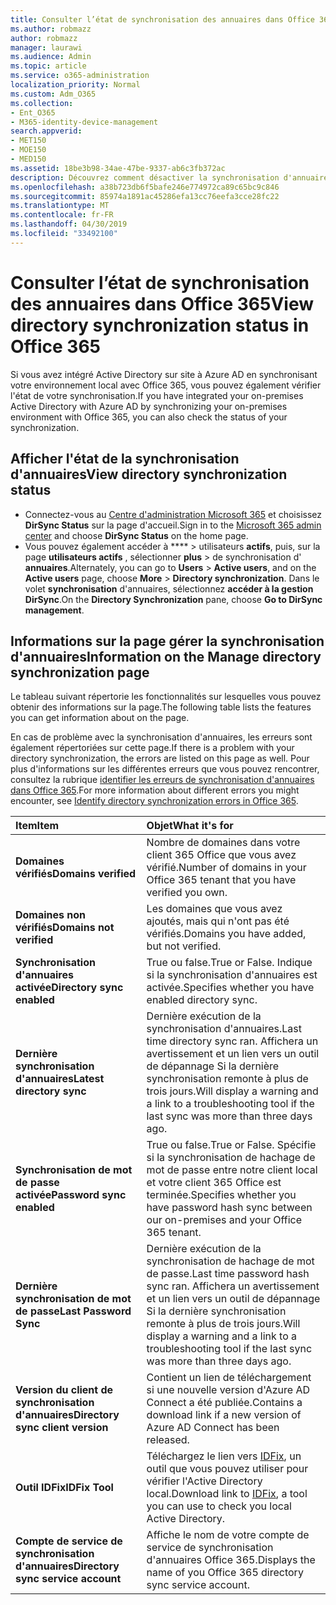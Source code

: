 ```yaml
---
title: Consulter l’état de synchronisation des annuaires dans Office 365
ms.author: robmazz
author: robmazz
manager: laurawi
ms.audience: Admin
ms.topic: article
ms.service: o365-administration
localization_priority: Normal
ms.custom: Adm_O365
ms.collection:
- Ent_O365
- M365-identity-device-management
search.appverid:
- MET150
- MOE150
- MED150
ms.assetid: 18be3b98-34ae-47be-9337-ab6c3fb372ac
description: Découvrez comment désactiver la synchronisation d'annuaires. Vous pouvez également afficher son état.
ms.openlocfilehash: a38b723db6f5bafe246e774972ca89c65bc9c846
ms.sourcegitcommit: 85974a1891ac45286efa13cc76eefa3cce28fc22
ms.translationtype: MT
ms.contentlocale: fr-FR
ms.lasthandoff: 04/30/2019
ms.locfileid: "33492100"
---
```

# <a name="view-directory-synchronization-status-in-office-365"></a><span data-ttu-id="659c1-104">Consulter l’état de synchronisation des annuaires dans Office 365</span><span class="sxs-lookup"><span data-stu-id="659c1-104">View directory synchronization status in Office 365</span></span>

<span data-ttu-id="659c1-105">Si vous avez intégré Active Directory sur site à Azure AD en synchronisant votre environnement local avec Office 365, vous pouvez également vérifier l'état de votre synchronisation.</span><span class="sxs-lookup"><span data-stu-id="659c1-105">If you have integrated your on-premises Active Directory with Azure AD by synchronizing your on-premises environment with Office 365, you can also check the status of your synchronization.</span></span>
  
## <a name="view-directory-synchronization-status"></a><span data-ttu-id="659c1-106">Afficher l'état de la synchronisation d'annuaires</span><span class="sxs-lookup"><span data-stu-id="659c1-106">View directory synchronization status</span></span>

- <span data-ttu-id="659c1-107">Connectez-vous au [Centre d'administration Microsoft 365](https://admin.microsoft.com) et choisissez **DirSync Status** sur la page d'accueil.</span><span class="sxs-lookup"><span data-stu-id="659c1-107">Sign in to the [Microsoft 365 admin center](https://admin.microsoft.com) and choose **DirSync Status** on the home page.</span></span>
- <span data-ttu-id="659c1-108">Vous pouvez également accéder à \*\*\*\* \> utilisateurs **actifs**, puis, sur la page **utilisateurs actifs** , sélectionner **plus** \> de synchronisation d' **annuaires**.</span><span class="sxs-lookup"><span data-stu-id="659c1-108">Alternately, you can go to **Users** \> **Active users**, and on the **Active users** page, choose **More** \> **Directory synchronization**.</span></span> <span data-ttu-id="659c1-109">Dans le volet **synchronisation** d'annuaires, sélectionnez **accéder à la gestion DirSync**.</span><span class="sxs-lookup"><span data-stu-id="659c1-109">On the **Directory Synchronization** pane, choose **Go to DirSync management**.</span></span>

## <a name="information-on-the-manage-directory-synchronization-page"></a><span data-ttu-id="659c1-110">Informations sur la page gérer la synchronisation d'annuaires</span><span class="sxs-lookup"><span data-stu-id="659c1-110">Information on the Manage directory synchronization page</span></span>

<span data-ttu-id="659c1-111">Le tableau suivant répertorie les fonctionnalités sur lesquelles vous pouvez obtenir des informations sur la page.</span><span class="sxs-lookup"><span data-stu-id="659c1-111">The following table lists the features you can get information about on the page.</span></span>
  
<span data-ttu-id="659c1-112">En cas de problème avec la synchronisation d'annuaires, les erreurs sont également répertoriées sur cette page.</span><span class="sxs-lookup"><span data-stu-id="659c1-112">If there is a problem with your directory synchronization, the errors are listed on this page as well.</span></span> <span data-ttu-id="659c1-113">Pour plus d'informations sur les différentes erreurs que vous pouvez rencontrer, consultez la rubrique [identifier les erreurs de synchronisation d'annuaires dans Office 365](identify-directory-synchronization-errors.md).</span><span class="sxs-lookup"><span data-stu-id="659c1-113">For more information about different errors you might encounter, see [Identify directory synchronization errors in Office 365](identify-directory-synchronization-errors.md).</span></span>
  
|<span data-ttu-id="659c1-114">**Item**</span><span class="sxs-lookup"><span data-stu-id="659c1-114">**Item**</span></span>|<span data-ttu-id="659c1-115">**Objet**</span><span class="sxs-lookup"><span data-stu-id="659c1-115">**What it's for**</span></span>|
|:-----|:-----|
|<span data-ttu-id="659c1-116">**Domaines vérifiés**</span><span class="sxs-lookup"><span data-stu-id="659c1-116">**Domains verified**</span></span> | <span data-ttu-id="659c1-117">Nombre de domaines dans votre client 365 Office que vous avez vérifié.</span><span class="sxs-lookup"><span data-stu-id="659c1-117">Number of domains in your Office 365 tenant that you have verified you own.</span></span> |
|<span data-ttu-id="659c1-118">**Domaines non vérifiés**</span><span class="sxs-lookup"><span data-stu-id="659c1-118">**Domains not verified**</span></span> | <span data-ttu-id="659c1-119">Les domaines que vous avez ajoutés, mais qui n'ont pas été vérifiés.</span><span class="sxs-lookup"><span data-stu-id="659c1-119">Domains you have added, but not verified.</span></span> |
|<span data-ttu-id="659c1-120">**Synchronisation d'annuaires activée**</span><span class="sxs-lookup"><span data-stu-id="659c1-120">**Directory sync enabled**</span></span> |<span data-ttu-id="659c1-121">True ou false.</span><span class="sxs-lookup"><span data-stu-id="659c1-121">True or False.</span></span> <span data-ttu-id="659c1-122">Indique si la synchronisation d'annuaires est activée.</span><span class="sxs-lookup"><span data-stu-id="659c1-122">Specifies whether you have enabled directory sync.</span></span> |
|<span data-ttu-id="659c1-123">**Dernière synchronisation d'annuaires**</span><span class="sxs-lookup"><span data-stu-id="659c1-123">**Latest directory sync**</span></span> | <span data-ttu-id="659c1-124">Dernière exécution de la synchronisation d'annuaires.</span><span class="sxs-lookup"><span data-stu-id="659c1-124">Last time directory sync ran.</span></span> <span data-ttu-id="659c1-125">Affichera un avertissement et un lien vers un outil de dépannage Si la dernière synchronisation remonte à plus de trois jours.</span><span class="sxs-lookup"><span data-stu-id="659c1-125">Will display a warning and a link to a troubleshooting tool if the last sync was more than three days ago.</span></span> |
|<span data-ttu-id="659c1-126">**Synchronisation de mot de passe activée**</span><span class="sxs-lookup"><span data-stu-id="659c1-126">**Password sync enabled**</span></span> | <span data-ttu-id="659c1-127">True ou false.</span><span class="sxs-lookup"><span data-stu-id="659c1-127">True or False.</span></span> <span data-ttu-id="659c1-128">Spécifie si la synchronisation de hachage de mot de passe entre notre client local et votre client 365 Office est terminée.</span><span class="sxs-lookup"><span data-stu-id="659c1-128">Specifies whether you have password hash sync between our on-premises and your Office 365 tenant.</span></span> |
|<span data-ttu-id="659c1-129">**Dernière synchronisation de mot de passe**</span><span class="sxs-lookup"><span data-stu-id="659c1-129">**Last Password Sync**</span></span> | <span data-ttu-id="659c1-130">Dernière exécution de la synchronisation de hachage de mot de passe.</span><span class="sxs-lookup"><span data-stu-id="659c1-130">Last time password hash sync ran.</span></span> <span data-ttu-id="659c1-131">Affichera un avertissement et un lien vers un outil de dépannage Si la dernière synchronisation remonte à plus de trois jours.</span><span class="sxs-lookup"><span data-stu-id="659c1-131">Will display a warning and a link to a troubleshooting tool if the last sync was more than three days ago.</span></span> |
|<span data-ttu-id="659c1-132">**Version du client de synchronisation d'annuaires**</span><span class="sxs-lookup"><span data-stu-id="659c1-132">**Directory sync client version**</span></span> | <span data-ttu-id="659c1-133">Contient un lien de téléchargement si une nouvelle version d'Azure AD Connect a été publiée.</span><span class="sxs-lookup"><span data-stu-id="659c1-133">Contains a download link if a new version of Azure AD Connect has been released.</span></span> |
|<span data-ttu-id="659c1-134">**Outil IDFix**</span><span class="sxs-lookup"><span data-stu-id="659c1-134">**IDFix Tool**</span></span> | <span data-ttu-id="659c1-135">Téléchargez le lien vers [IDFix](install-and-run-idfix.md), un outil que vous pouvez utiliser pour vérifier l'Active Directory local.</span><span class="sxs-lookup"><span data-stu-id="659c1-135">Download link to [IDFix](install-and-run-idfix.md), a tool you can use to check you local Active Directory.</span></span> |
|<span data-ttu-id="659c1-136">**Compte de service de synchronisation d'annuaires**</span><span class="sxs-lookup"><span data-stu-id="659c1-136">**Directory sync service account**</span></span> | <span data-ttu-id="659c1-137">Affiche le nom de votre compte de service de synchronisation d'annuaires Office 365.</span><span class="sxs-lookup"><span data-stu-id="659c1-137">Displays the name of you Office 365 directory sync service account.</span></span> |